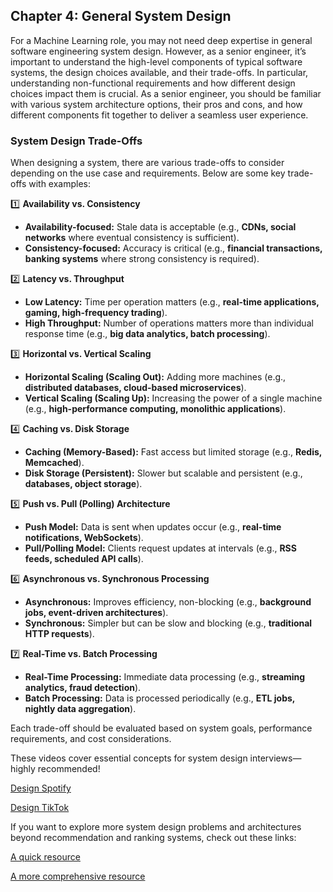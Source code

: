 ## Chapter 4: General System Design
For a Machine Learning role, you may not need deep expertise in general software engineering system design. However, as a senior engineer, it’s important to understand the high-level components of typical software systems, the design choices available, and their trade-offs. In particular, understanding non-functional requirements and how different design choices impact them is crucial. As a senior engineer, you should be familiar with various system architecture options, their pros and cons, and how different components fit together to deliver a seamless user experience.

### **System Design Trade-Offs**  

When designing a system, there are various trade-offs to consider depending on the use case and requirements. Below are some key trade-offs with examples:  

1️⃣ **Availability vs. Consistency**  
   - **Availability-focused:** Stale data is acceptable (e.g., **CDNs, social networks** where eventual consistency is sufficient).  
   - **Consistency-focused:** Accuracy is critical (e.g., **financial transactions, banking systems** where strong consistency is required).  

2️⃣ **Latency vs. Throughput**  
   - **Low Latency:** Time per operation matters (e.g., **real-time applications, gaming, high-frequency trading**).  
   - **High Throughput:** Number of operations matters more than individual response time (e.g., **big data analytics, batch processing**).  

3️⃣ **Horizontal vs. Vertical Scaling**  
   - **Horizontal Scaling (Scaling Out):** Adding more machines (e.g., **distributed databases, cloud-based microservices**).  
   - **Vertical Scaling (Scaling Up):** Increasing the power of a single machine (e.g., **high-performance computing, monolithic applications**).  

4️⃣ **Caching vs. Disk Storage**  
   - **Caching (Memory-Based):** Fast access but limited storage (e.g., **Redis, Memcached**).  
   - **Disk Storage (Persistent):** Slower but scalable and persistent (e.g., **databases, object storage**).  

5️⃣ **Push vs. Pull (Polling) Architecture**  
   - **Push Model:** Data is sent when updates occur (e.g., **real-time notifications, WebSockets**).  
   - **Pull/Polling Model:** Clients request updates at intervals (e.g., **RSS feeds, scheduled API calls**).  

6️⃣ **Asynchronous vs. Synchronous Processing**  
   - **Asynchronous:** Improves efficiency, non-blocking (e.g., **background jobs, event-driven architectures**).  
   - **Synchronous:** Simpler but can be slow and blocking (e.g., **traditional HTTP requests**).  

7️⃣ **Real-Time vs. Batch Processing**  
   - **Real-Time Processing:** Immediate data processing (e.g., **streaming analytics, fraud detection**).  
   - **Batch Processing:** Data is processed periodically (e.g., **ETL jobs, nightly data aggregation**).  

Each trade-off should be evaluated based on system goals, performance requirements, and cost considerations.

These videos cover essential concepts for system design interviews—highly recommended!

[Design Spotify](https://www.youtube.com/watch?v=_K-eupuDVEc&list=PLf3F6FcQwgqEpnucyupbIqzxyvFOz9uDq)

[Design TikTok](https://www.youtube.com/watch?v=NHqdG-aZxOk&list=PLf3F6FcQwgqEpnucyupbIqzxyvFOz9uDq&index=2)

If you want to explore more system design problems and architectures beyond recommendation and ranking systems, check out these links:

[A quick resource](https://www.hellointerview.com/learn/system-design/in-a-hurry/introduction)

[A more comprehensive resource](https://www.hiredintech.com/system-design/)
